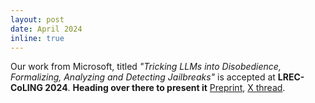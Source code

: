 ```yaml
---
layout: post
date: April 2024
inline: true
---
```


Our work from Microsoft, titled *"Tricking LLMs into Disobedience, Formalizing, Analyzing and Detecting Jailbreaks"* is accepted at **LREC-CoLING 2024**. **Heading over there to present it** [Preprint](https://arxiv.org/abs/2305.14965), [X thread](https://twitter.com/AetherSuRa/status/1760940807140302869).

